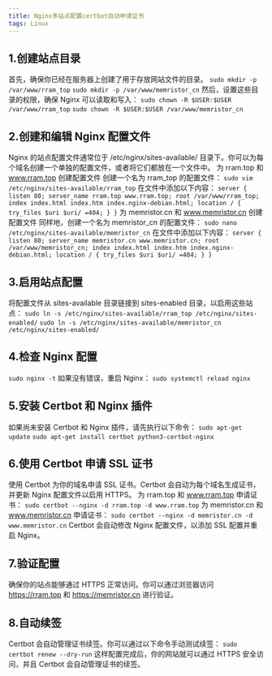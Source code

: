 ```yaml
---
title: Nginx多站点配置certbot自动申请证书
tags: Linux
---
```

## 1.创建站点目录
首先，确保你已经在服务器上创建了用于存放网站文件的目录。
`sudo mkdir -p /var/www/rram_top`
`sudo mkdir -p /var/www/memristor_cn`
然后，设置这些目录的权限，确保 Nginx 可以读取和写入：
`sudo chown -R $USER:$USER /var/www/rram_top`
`sudo chown -R $USER:$USER /var/www/memristor_cn`
## 2.创建和编辑 Nginx 配置文件
Nginx 的站点配置文件通常位于 /etc/nginx/sites-available/ 目录下。你可以为每个域名创建一个单独的配置文件，或者将它们都放在一个文件中。
为 rram.top 和 www.rram.top 创建配置文件
创建一个名为 rram_top 的配置文件：
`sudo vim /etc/nginx/sites-available/rram_top`
在文件中添加以下内容：
`server {
    listen 80;
    server_name rram.top www.rram.top;
    root /var/www/rram_top;
    index index.html index.htm index.nginx-debian.html;
    location / {
        try_files $uri $uri/ =404;
    }
}`
为 memristor.cn 和 www.memristor.cn 创建配置文件
同样地，创建一个名为 memristor_cn 的配置文件：
`sudo nano /etc/nginx/sites-available/memristor_cn`
在文件中添加以下内容：
`server {
    listen 80;
    server_name memristor.cn www.memristor.cn;
    root /var/www/memristor_cn;
    index index.html index.htm index.nginx-debian.html;
    location / {
        try_files $uri $uri/ =404;
    }
}`
## 3.启用站点配置
将配置文件从 sites-available 目录链接到 sites-enabled 目录，以启用这些站点：
`sudo ln -s /etc/nginx/sites-available/rram_top /etc/nginx/sites-enabled/`
`sudo ln -s /etc/nginx/sites-available/memristor_cn /etc/nginx/sites-enabled/`
## 4.检查 Nginx 配置
`sudo nginx -t`
如果没有错误，重启 Nginx：
`sudo systemctl reload nginx`
## 5.安装 Certbot 和 Nginx 插件
如果尚未安装 Certbot 和 Nginx 插件，请先执行以下命令：
`sudo apt-get update`
`sudo apt-get install certbot python3-certbot-nginx`
## 6.使用 Certbot 申请 SSL 证书
使用 Certbot 为你的域名申请 SSL 证书。Certbot 会自动为每个域名生成证书，并更新 Nginx 配置文件以启用 HTTPS。
为 rram.top 和 www.rram.top 申请证书：
`sudo certbot --nginx -d rram.top -d www.rram.top`
为 memristor.cn 和 www.memristor.cn 申请证书：
`sudo certbot --nginx -d memristor.cn -d www.memristor.cn`
Certbot 会自动修改 Nginx 配置文件，以添加 SSL 配置并重启 Nginx。
## 7.验证配置
确保你的站点能够通过 HTTPS 正常访问。你可以通过浏览器访问 https://rram.top 和 https://memristor.cn 进行验证。
## 8.自动续签
Certbot 会自动管理证书续签。你可以通过以下命令手动测试续签：
`sudo certbot renew --dry-run`
这样配置完成后，你的网站就可以通过 HTTPS 安全访问，并且 Certbot 会自动管理证书的续签。
